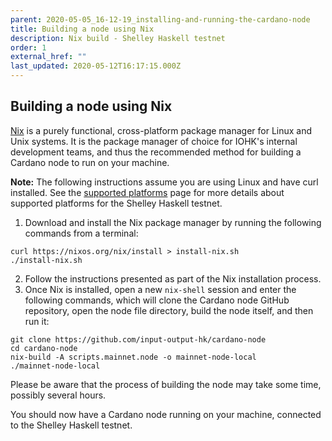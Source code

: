 ```yaml
---
parent: 2020-05-05_16-12-19_installing-and-running-the-cardano-node
title: Building a node using Nix
description: Nix build - Shelley Haskell testnet
order: 1
external_href: ""
last_updated: 2020-05-12T16:17:15.000Z
---
```

## Building a node using Nix

[Nix](https://nixos.org/) is a purely functional, cross-platform package manager for Linux and Unix systems. It is the package manager of choice for IOHK's internal development teams, and thus the recommended method for building a Cardano node to run on your machine.

**Note:** The following instructions assume you are using Linux and have curl installed. See the [supported platforms](shelley-haskell/about/supported-platforms/) page for more details about supported platforms for the Shelley Haskell testnet.

1. Download and install the Nix package manager by running the following commands from a terminal:
```shell
curl https://nixos.org/nix/install > install-nix.sh
./install-nix.sh
```
2. Follow the instructions presented as part of the Nix installation process.
1. Once Nix is installed, open a new `nix-shell` session and enter the following commands, which will clone the Cardano node GitHub repository, open the node file directory, build the node itself, and then run it:
```shell
git clone https://github.com/input-output-hk/cardano-node
cd cardano-node
nix-build -A scripts.mainnet.node -o mainnet-node-local
./mainnet-node-local
```

Please be aware that the process of building the node may take some time, possibly several hours.

You should now have a Cardano node running on your machine, connected to the Shelley Haskell testnet.
